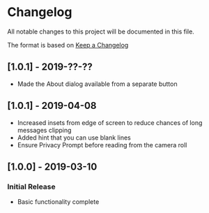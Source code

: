 # Changelog
All notable changes to this project will be documented in this file.

The format is based on [Keep a Changelog](https://keepachangelog.com/en/1.0.0/)

## [1.0.1] - 2019-??-??
- Made the About dialog available from a separate button

## [1.0.1] - 2019-04-08
- Increased insets from edge of screen to reduce chances of long messages clipping
- Added hint that you can use blank lines
- Ensure Privacy Prompt before reading from the camera roll

## [1.0.0] - 2019-03-10
### Initial Release
- Basic functionality complete
